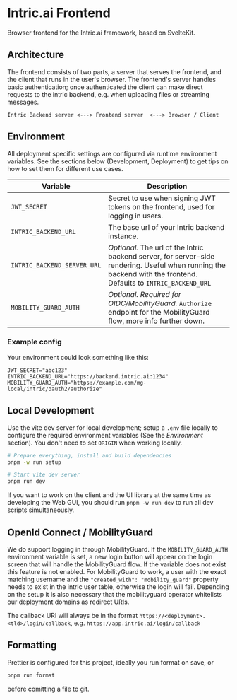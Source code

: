 # Intric.ai Frontend

Browser frontend for the Intric.ai framework, based on SvelteKit.

## Architecture

The frontend consists of two parts, a server that serves the frontend, and the client that runs in the user's browser. The frontend's server handles basic authentication; once authenticated the client can make direct requests to the intric backend, e.g. when uploading files or streaming messages.

```
Intric Backend server <---> Frontend server  <---> Browser / Client
```

## Environment

All deployment specific settings are configured via runtime environment variables. See the sections below (Development, Deployment) to get tips on how to set them for different use cases.

| Variable              | Description                                                                                                           |
| --------------------- | --------------------------------------------------------------------------------------------------------------------- |
| `JWT_SECRET`          | Secret to use when signing JWT tokens on the frontend, used for logging in users.                                     |
| `INTRIC_BACKEND_URL`  | The base url of your Intric backend instance.                                                                         |
| `INTRIC_BACKEND_SERVER_URL` | _Optional._ The url of the Intric backend server, for server-side rendering. Useful when running the backend with the frontend. Defaults to `INTRIC_BACKEND_URL` | 
| `MOBILITY_GUARD_AUTH` | _Optional. Required for OIDC/MobilityGuard._ `Authorize` endpoint for the MobilityGuard flow, more info further down. |

### Example config

Your environment could look something like this:

```
JWT_SECRET="abc123"
INTRIC_BACKEND_URL="https://backend.intric.ai:1234"
MOBILITY_GUARD_AUTH="https://example.com/mg-local/intric/oauth2/authorize"
```

## Local Development

Use the vite dev server for local development; setup a `.env` file locally to configure the required environment variables (See the _Environment_ section). You don't need to set `ORIGIN` when working locally.

```bash
# Prepare everything, install and build dependencies
pnpm -w run setup

# Start vite dev server
pnpm run dev
```

If you want to work on the client and the UI library at the same time as developing the Web GUI, you should run `pnpm -w run dev` to run all dev scripts simultaneously.

## OpenId Connect / MobilityGuard

We do support logging in through MobilityGuard. If the `MOBILITY_GUARD_AUTH` environment variable is set, a new login button will appear on the login screen that will handle the MobilityGuard flow. If the variable does not exist this feature is not enabled. For MobilityGuard to work, a user with the exact matching username and the `"created_with": "mobility_guard"` property needs to exist in the intric user table, otherwise the login will fail. Depending on the setup it is also necessary that the mobilityguard operator whitelists our deployment domains as redirect URIs.

The callback URI will always be in the format `https://<deployment>.<tld>/login/callback`, e.g. `https://app.intric.ai/login/callback`

## Formatting

Prettier is configured for this project, ideally you run format on save, or

```bash
pnpm run format
```

before comitting a file to git.
